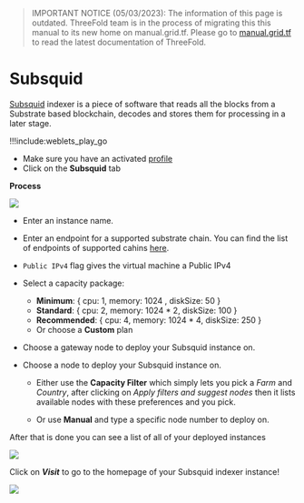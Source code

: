 > IMPORTANT NOTICE (05/03/2023): 
The information of this page is outdated. ThreeFold team is in the process of migrating this this manual to its new home on manual.grid.tf. Please go to [manual.grid.tf](https://manual.grid.tf/) to read the latest documentation of ThreeFold.

# Subsquid

[Subsquid](https://www.subsquid.io/) indexer is a piece of software that reads all the blocks from a Substrate based blockchain, decodes and stores them for processing in a later stage.

!!!include:weblets_play_go

- Make sure you have an activated [profile](weblets_profile_manager)
- Click on the **Subsquid** tab

**Process**

![ ](img/subsquid.png)

- Enter an instance name.

- Enter an endpoint for a supported substrate chain. You can find the list of endpoints of supported cahins [here](https://github.com/polkadot-js/apps/blob/master/packages/apps-config/src/endpoints/production.ts).

- `Public IPv4` flag gives the virtual machine a Public IPv4

- Select a capacity package:
  - **Minimum**: { cpu: 1, memory: 1024 , diskSize: 50 }
  - **Standard**: { cpu: 2, memory: 1024 * 2, diskSize: 100 }
  - **Recommended**: { cpu: 4, memory: 1024 * 4, diskSize: 250 }
  - Or choose a **Custom** plan
- Choose a gateway node to deploy your Subsquid instance on.

- Choose a node to deploy your Subsquid instance on.

  - Either use the **Capacity Filter** which simply lets you pick a *Farm* and *Country*, after clicking on *Apply filters and suggest nodes* then it lists available nodes with these preferences and you pick.

  - Or use **Manual** and type a specific node number to deploy on.

After that is done you can see a list of all of your deployed instances

![ ](img/subsquid_list.jpeg)

Click on ***Visit*** to go to the homepage of your Subsquid indexer instance!

![ ](img/subsquid_graphql.png)
